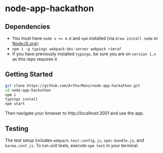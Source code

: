 # node-app-hackathon

## Dependencies
- You must have `node v >= 4.0` and `npm` installed (via `brew install node` or [NodeJS.org](https://nodejs.org/en/));
- `npm i -g typings webpack-dev-server webpack rimraf`
- If you have previously installed `typings`, be sure you are on `version 1.x` as this repo requires it

## Getting Started


```bash
git clone https://github.com/ArthurManz/node-app-hackathon.git
cd node-app-hackathon
npm i
typings install
npm start
```

Then navigate your browser to http://localhost:3001 and use the app.

## Testing
The test setup includes `webpack.test.config.js`, `spec-bundle.js`, and `karma.conf.js`. To run unit tests, execute `npm test` in your terminal.
